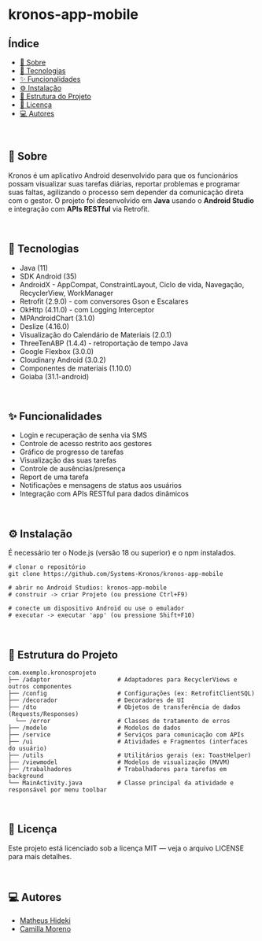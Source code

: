 # kronos-app-mobile

## Índice
- [📓 Sobre](#-sobre)
- [🚀 Tecnologias](#-tecnologias)
- [✨ Funcionalidades](#-funcionalidades)
- [⚙️ Instalação](#-instalação)
- [🧱 Estrutura do Projeto](#-estrutura-do-projeto)
- [📄 Licença](#-licença)
- [💻 Autores](#-autores)

</br>

## 📓 Sobre
Kronos é um aplicativo Android desenvolvido para que os funcionários possam visualizar suas tarefas diárias, reportar problemas e programar suas faltas, agilizando o processo sem depender da comunicação direta com o gestor. O projeto foi desenvolvido em **Java** usando o **Android Studio** e integração com **APIs RESTful** via Retrofit.

</br>

## 🚀 Tecnologias
- Java (11)
- SDK Android (35)
- AndroidX - AppCompat, ConstraintLayout, Ciclo de vida, Navegação, RecyclerView, WorkManager
- Retrofit (2.9.0) - com conversores Gson e Escalares
- OkHttp (4.11.0) - com Logging Interceptor
- MPAndroidChart (3.1.0)
- Deslize (4.16.0)
- Visualização do Calendário de Materiais (2.0.1)
- ThreeTenABP (1.4.4) - retroportação de tempo Java
- Google Flexbox (3.0.0)
- Cloudinary Android (3.0.2)
- Componentes de materiais (1.10.0)
- Goiaba (31.1-android)

</br>

## ✨ Funcionalidades
- Login e recuperação de senha via SMS
- Controle de acesso restrito aos gestores
- Gráfico de progresso de tarefas
- Visualização das suas tarefas 
- Controle de ausências/presença
- Report de uma tarefa 
- Notificações e mensagens de status aos usuários
- Integração com APIs RESTful para dados dinâmicos

</br>

## ⚙️ Instalação
É necessário ter o Node.js (versão 18 ou superior) e o npm instalados.
```
# clonar o repositório
git clone https://github.com/Systems-Kronos/kronos-app-mobile

# abrir no Android Studios: kronos-app-mobile
# construir -> criar Projeto (ou pressione Ctrl+F9)

# conecte um dispositivo Android ou use o emulador
# executar -> executar 'app' (ou pressione Shift+F10)
```

</br>


## 🧱 Estrutura do Projeto
```
com.exemplo.kronosprojeto
├── /adaptor                   # Adaptadores para RecyclerViews e outros componentes
├── /config                    # Configurações (ex: RetrofitClientSQL)
├── /decorador                 # Decoradores de UI
├── /dto                       # Objetos de transferência de dados (Requests/Responses)
  └── /error                   # Classes de tratamento de erros
├── /modelo                    # Modelos de dados
├── /service                   # Serviços para comunicação com APIs
├── /ui                        # Atividades e Fragmentos (interfaces do usuário)
├── /utils                     # Utilitários gerais (ex: ToastHelper)
├── /viewmodel                 # Modelos de visualização (MVVM)
├── /trabalhadores             # Trabalhadores para tarefas em background
└── MainActivity.java          # Classe principal da atividade e responsável por menu toolbar
```

</br>

## 📄 Licença
Este projeto está licenciado sob a licença MIT — veja o arquivo LICENSE para mais detalhes.

</br>

## 💻 Autores
- [Matheus Hideki](https://github.com/Hideki1202)
- [Camilla Moreno](https://github.com/CamillaMoreno)
